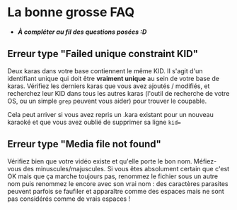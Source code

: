 # La bonne grosse FAQ

* ***À compléter au fil des questions posées :D***

## Erreur type "Failed unique constraint KID"

Deux karas dans votre base contiennent le même KID. Il s'agit d'un identifiant unique qui doit être **vraiment unique** au sein de votre base de karas. Vérifiez les derniers karas que vous avez ajoutés / modifiés, et recherchez leur KID dans tous les autres karas (l'outil de recherche de votre OS, ou un simple `grep` peuvent vous aider) pour trouver le coupable.

Cela peut arriver si vous avez repris un .kara existant pour un nouveau karaoké et que vous avez oublié de supprimer sa ligne `kid=`

## Erreur type "Media file not found"

Vérifiez bien que votre vidéo existe et qu'elle porte le bon nom. Méfiez-vous des minuscules/majuscules. Si vous êtes absolument certain que c'est OK mais que ça marche toujours pas, renommez le fichier sous un autre nom puis renommez le encore avec son vrai nom : des caractères parasites peuvent parfois se faufiler et apparaître comme des espaces mais ne sont pas considérés comme de vrais espaces !